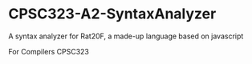 # CPSC323-A2-SyntaxAnalyzer
A syntax analyzer for Rat20F, a made-up language based on javascript

For Compilers CPSC323
